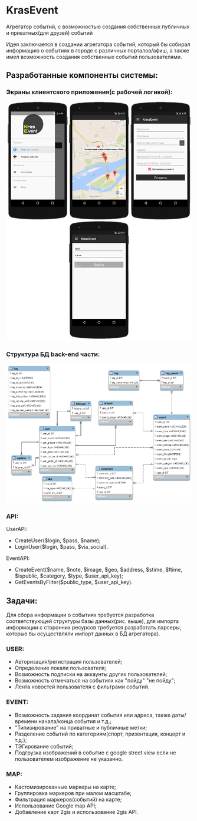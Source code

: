 # KrasEvent
Агрегатор событий, с возможностью создания собственных публичных и приватных(для друзей) событий

Идея заключается в создании агрегатора событий, который бы собирал информацию о событиях в городе с различных порталов/афиш, а также имел возможность создания собственных событий пользователями.

## Разработанные компоненты системы:
### Экраны клиентского приложения(с рабочей логикой):
![Реализованные компоненты](app-view.jpeg)

### Структура БД back-end части:
![Структура БД](er-diagram.png)

### API:
UserAPI:
- CreateUser($login, $pass, $name);
- LoginUser($login, $pass, $via_social).

EventAPI:
- CreateEvent($name, $note, $image, $geo, $address, $stime, $ftime, $ispublic, $category, $type, $user_api_key);
- GetEventsByFilter($public_type, $user_api_key).

## Задачи:

Для сбора информации о событиях требуется разработка соответствующей структуры базы данных(рис. выше), для импорта информации с сторонних ресурсов требуется разработать парсеры, которые бы осуществляли импорт данных в БД агрегатора).

### USER:
- Авторизация/регистрация пользователей;
- Определение локали пользователя;
- Возможность подписки на аккаунты других пользователей;
- Возможность отмечаться на событиях как "пойду" "не пойду";
- Лента новостей пользователя с фильтрами событий.

### EVENT:
- Возможность задания координат события или адреса, также даты/времени начала/конца события и т.д.;
- "Типизирование" на приватные и публичные метки;
- Разделение событий по категориям(спорт, призентация, концерт и т.д.);
- ТЭГирование событий;
- Подгрузка изображений в событие с google street view если не пользователем изображение не указанно.

### MAP:
- Кастомизированные маркеры на карте;
- Группировка маркеров при малом масштабе;
- Фильтрация маркеров(событий) на карте;
- Использование Google map API;
- Добавление карт 2gis и использование 2gis API.
